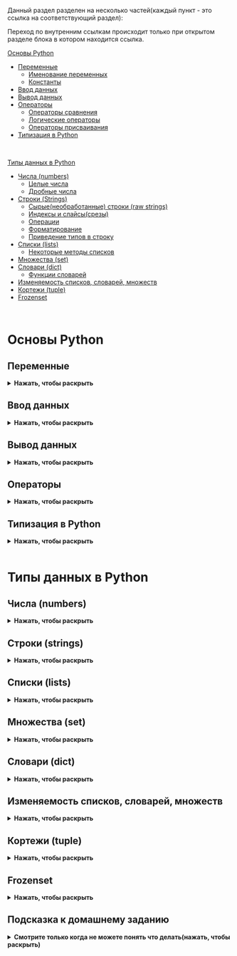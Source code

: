 Данный раздел разделен на несколько частей(каждый пункт - это ссылка на соответствующий раздел):

Переход по внутренним ссылкам происходит только при открытом разделе блока в котором находится ссылка.

[Основы Python](#основы-python)
 * [Переменные](#переменные)
   * [Именование переменных](#именование-переменных)
   * [Константы](#константы)
 * [Ввод данных](#ввод-данных)
 * [Вывод данных](#вывод-данных)
 * [Операторы](#операторы)
   * [Операторы сравнения](#операторы-сравнения)
   * [Логические операторы](#логические-операторы)
   * [Операторы присваивания](#операторы-присваивания)
* [Типизация в Python](#типизация-в-python)

<br>

[Типы данных в Python](#типы-данных-в-python)
  * [Числа (numbers)](#числа-numbers)
    * [Целые числа](#целые-числа)
    * [Дробные числа](#дробные-числа)
  * [Строки (Strings)](#строки-strings)
    * [Сырые(необработанные) строки (raw strings)](#сырыенеобработанные-строки-raw-strings)
    * [Индексы и слайсы(срезы)](#индексы-и-слайсысрезы)
    * [Операции](#операции)
    * [Форматирование](#форматирование)
    * [Приведение типов в строку](#приведение-типов-в-строку)
  * [Списки (lists)](#списки-lists)
    * [Некоторые методы списков](#некоторые-методы-списков)
  * [Множества (set)](#множества-set)
  * [Словари (dict)](#словари-dict)
    * [Функции словарей](#функции-словарей)
  * [Изменяемость списков, словарей, множеств](#изменяемость-списков-словарей-множеств)
  * [Кортежи (tuple)](#кортежи-tuple)
  * [Frozenset](#frozenset)

<br>

# Основы Python

## Переменные
<details><summary><b>Нажать, чтобы раскрыть</b></summary>
Переменная в Python - это контейнер для хранения данных. Она является именованным местом в памяти, в котором хранится значение. В Python переменные создаются при присваивании значения и уничтожаются, когда они больше не используются.

```python
>>> a = 5
>>> b = "Hello"
>>> c = 5.0
```

В Python переменные не требуется объявлять, они создаются при первом присваивании значения. Тип переменной определяется автоматически во время выполнения программы.

```python
>>> a = 5
>>> print(type(a))  
<class 'int'>

>>> b = "Hello"
>>> print(type(b))  
<class 'str'>

>>> c = 5.0
>>> print(type(c))   
<class 'float'>

>>> d = True
>>> print(type(d)) 
<class 'bool'>

>>> e = None
>>> print(type(e))  
<class 'NoneType'>

>>> f = [1, 2, 3]
>>> print(type(f))  
<class 'list'>

>>> g = (1, 2, 3)
>>> print(type(g))  
<class 'tuple'>

>>> h = {1, 2, 3}
>>> print(type(h))  
<class 'set'>

>>> i = {"a": 1, "b": 2, "c": 3}
>>> print(type(i))  
 <class 'dict'>
```

Также в Python существует возможность одновременного присваивания нескольких переменных:

```python
>>> a, b, c = 5, "Hello", 5.0
```


### Именование переменных

Имена переменных в Python могут содержать буквы, цифры и символ подчеркивания, но не могут начинаться с цифры. Имена переменных чувствительны к регистру, то есть `a` и `A` - это разные переменные.

```python
>>> a = 5
>>> A = 10
```

Имена переменных не могут быть ключевыми словами Python, такими как `if`, `else`, `for`, `while`, `break`, `continue`, `class`, `def`, `return`, `import`, `from`, `as`, `with`, `try`, `except`, `finally`, `raise`, `assert`, `global`, `nonlocal`, `lambda`, `and`, `or`, `not`, `is`, `in`, `None`, `True`, `False`, `del`, `pass`, `yield`, `async`, `await`, `elif`, `else`, `except`, `finally`, `for`, `from`, `global`, `if`, `import`, `in`, `is`, `lambda`, `nonlocal`, `not`, `or`, `pass`, `raise`, `return`, `try`, `while`, `with`.
```python
>>> if = 5  # Ошибка
```

Имена переменных в Python обычно пишутся в нижнем регистре, а слова разделяются символом подчеркивания. Это называется стилем snake_case.
Данные рекомендации описаны в PEP 8 - руководстве по написанию кода на Python. Ссылка на PEP 8: https://www.python.org/dev/peps/pep-0008/

```python
>>> my_variable = 5
```

### Константы

В Python нет специального синтаксиса для объявления констант, но общепринятой практикой является использование имен переменных в верхнем регистре для обозначения констант.

```python
>>> PI = 3.14
>>> GRAVITY = 9.8
```
</details>

## Ввод данных
<details><summary><b>Нажать, чтобы раскрыть</b></summary>

Для ввода данных в Python используется функция `input()`.

```python
>>> name = input()
>>> print("Hello, " + name)
```

Функция `input()` выводит сообщение, которое передается в качестве аргумента, и ждет, пока пользователь введет данные с клавиатуры. После этого она возвращает введенные данные в виде строки. Если необходимо ввести данные определенного типа, то их можно привести к нужному типу с помощью функций `int()`, `float()`, `bool()`.

```python
>>> age = input("Enter your age: ")
>>> print("You are " + age + " years old.")
```

</details>


## Вывод данных
<details><summary><b>Нажать, чтобы раскрыть</b></summary>

Для вывода данных в Python используется функция `print()`.

```python
>>> print("Hello, World!")
```

Функция `print()` может принимать несколько аргументов и выводить их через пробел.

```python
>>> print("Hello", "World!")
Hello World!
```

Функция `print()` также может принимать именованные аргументы, такие как `sep` и `end`.

```python
>>> print("Hello", "World!", sep=", ", end="!")
Hello, World!! 
```

`sep` - это разделитель между аргументами, по умолчанию это пробел. `End` - это символ, который будет добавлен в конце вывода, по умолчанию это символ новой строки.
`sep` может быть любым символом, например, запятой, пробелом, точкой и т.д.

```python
#for formatting a date 
>>> print('09','12','2016', sep='-') 
09-12-2016

>>> print('practik','python', sep='@')
practik@python
```

`end` может быть любым символом, например, пробелом, точкой, восклицательным знаком и т.д.

```python
>>> print('practik','words', sep='_', end='@') 
practik_words@
```

</details>


## Операторы
<details><summary><b>Нажать, чтобы раскрыть</b></summary>

Операторы в Python - это символы, которые выполняют операции над переменными и значениями. Например, `+` - это оператор сложения, `-` - оператор вычитания, `*` - оператор умножения, `/` - оператор деления, `//` - оператор целочисленного деления, `%` - оператор остатка от деления, `**` - оператор возведения в степень.

```python
>>> a = 5
>>> b = 2
>>> print(a + b)
7

>>> print(a - b) 
3

>>> print(a * b)  
10

>>> print(a / b)  
2.5

>>> print(a // b)  
2 (целочисленное деление. Возвращает целую часть от деления(сколько раз b влезет в a))

>>> print(a % b)  
1 (остаток от деления. Возвращает остаток от деления a на b(сколько останется после деления a на b))

>>> print(a ** b)  
25 (возведение в степень. Возводит a в степень b(в данном случае 5 возводится в степень 2(умножается само на себя 2 раза)))
```

### Операторы сравнения

Операторы сравнения в Python - это символы, которые используются для сравнения двух значений. Они возвращают булево значение `True` или `False`.

```python
>>> a = 5
>>> b = 2
>>> print(a > b)  
True

>>> print(a < b)  
False

>>> print(a >= b)  # (больше или равно)
True 

>>> print(a <= b)  # (меньше или равно)
False 

>>> print(a == b)  # (равно. Важно отметить, что для сравнения используется двойное равно)
False 

>>> print(a != b)  # (не равно. Важно отметить, что для сравнения используется восклицательный знак(знак отрицания) и равно)
True 
```

### Логические операторы

Логические операторы в Python - это операторы, которые используются для комбинирования условий. Они возвращают булево значение `True` или `False`.

```python
>>> a = 5
>>> b = 2
>>> print(a > 3 and b > 1)  #(и. Возвращает True, если оба условия истинны)
True

>>> print(a > 3 or b > 3)  # (или. Возвращает True, если хотя бы одно условие истинно)
True 

>>> print(not (a > 3 and b > 1))  # (не. Возвращает True, если условие ложно)
False 

Последнее выражение можно переписать так:
>>> print(not True) 
False
```

Если в выражении указано `and` , то оба условия должны быть истинными, чтобы результат был истинным. Если в выражении указано or, то хотя бы одно условие должно быть истинным, чтобы результат был истинным. Если в выражении указано not, то результат будет противоположным.
Если в выражении указано `or`, то хотя бы одно условие должно быть истинным, чтобы результат был истинным. Если в выражении указано `not`, то результат будет противоположным.

### Операторы присваивания

Операторы присваивания в Python - это операторы, которые используются для присваивания значения переменной.

```python
>>> a = 5  # Присваивание значения переменной
>>> a += 5  # Присваивание суммы переменной
полная форма a = a + 5

>>> a -= 5  # Присваивание разности переменной
полная форма a = a - 5

>>> a *= 5  # Присваивание произведения переменной
полная форма a = a * 5

>>> a /= 5  # Присваивание частного переменной
полная форма a = a / 5

>>> a //= 5  # Присваивание целочисленного деления переменной
полная форма a = a // 5

>>> a %= 5  # Присваивание остатка от деления переменной
полная форма a = a % 5

>>> a **= 5  # Присваивание возведения в степень переменной
полная форма a = a ** 5
```

Также есть моржовый оператор `:=`, который используется для присваивания значения переменной в том же выражении, в котором она используется.

```python
>>> a = 5
>>> print(b := a + 5)
10

# Пример использования в разных выражениях
>>> print((a := 5) + (b := 5))  
10

>>> print(a)  
5

>>> print(b)  
5
```

При попытке использовать обычный оператор присваивания в выражении, возникнет ошибка:

```python
>>> print(a = 5 + 5)  # Ошибка синтаксиса, так как оператор присваивания не возвращает значение. А вот моржовый оператор возвращает значение переменной.
TypeError
```

</details>

## Типизация в Python
<details><summary><b>Нажать, чтобы раскрыть</b></summary>
Python является языком с динамической типизацией, что означает, что тип переменной определяется во время выполнения программы, а не во время компиляции. Это означает, что переменная может содержать любой тип данных, и его тип может изменяться во время выполнения программы.

```python
>>> a = 5
>>> a = "Hello"
```

Python является языком с сильной типизацией, что означает, что переменная имеет строго определенный тип данных и не может быть изменена на другой тип данных без явного преобразования.

```python
>>> a = 5
>>> b = "Hello"
>>> c = a + b  # Ошибка
```

</details>

<br>

# Типы данных в Python


## Числа (numbers)
<details><summary><b>Нажать, чтобы раскрыть</b></summary>

### Целые числа
Целые числа в Python, это числа без дробной части. Они могут быть положительными или отрицательными. Например, 2, -2, 0, 1000.

Целые числа в Python задаются следующим образом:

```python
>>> number = 123
```

Python, так же как и любой другой язык программирования, позволяет работать с целыми числами и совершать операции между ними. Базовые операции с целыми числами в Python выглядят следующи образом:

```python
# Сложение
>>> number = 123 + 321

# Вычитание
>>> number = 123 - 321

# Деление
>>> number = 123 / 321

# Целочисленное деление (возвращает целую часть от деления)
>>> number = 123 // 321

# Остаток от деления (возвращает остаток от деления)
>>> number = 123 % 321

# Умножение
>>> number = 123 * 321

# Возведение в степень (возводит число в степень)
>>> number = 123 ** 321

# Математические выражение выполняются по правилам арифметики (сначала умножение и деление, потом сложение и вычитание), но при необходимости можно использовать скобки для изменения порядка выполнения операций.
>>> number = (123 + 321) * 213
```

Для того чтобы записать в двоичной системе, необходимо использовать префикс `0b`:

```python
>>> number = 0b1010  # (это число в десятичной системе равно 10)
```

Для того чтобы записать в восьмеричной системе, необходимо использовать префикс `0o`:

```python
>>> number = 0o12  # (это число в десятичной системе равно 10)
```

Для того чтобы записать в шестнадцатеричной системе, необходимо использовать префикс `0x`:

```python
>>> number = 0xA  # (это число в десятичной системе равно 10)
```

### Дробные числа
Дробные числа это числа с дробной частью. Они могут быть положительными или отрицательными. Например, 2.6, -2.0, 0.0, 1000.0. И записываются с помощью точки.
Дробные числа в Python задаются следующим образом:

```python
>>> number = 123.321
```

Дробные или вещественные числа в Python поддерживают те же операции, что и целые. 

> **Важно отметить:** Из-за особенности представления чисел в компьютере, вещественные числа могут быть неточными и приводить к ошибкам.

Пример:
```python
>>> 0.1 + 0.2
0.30000000000000004
```

*Мы ожидали получить 0.3, но получили 0.30000000000000004. Это связано с тем, что вещественные числа в Python представлены в двоичной системе счисления и могут быть неточными.*
https://0.30000000000000004.com/ - сайт, который посвящен этой проблеме.

### Модуль math

<details><summary><b>Модуль math(нажмите для открытия)</b></summary>

Модуль `math` содержит в себе большое количество функций для работы с числами и включает сложные математические операции.
Для того чтобы использовать функции из модуля `math`, его необходимо импортировать и можно использовать следующие вызовы:

```python
>>> import math

# Вывод числа пи
>>> math.pi

# Возведение числа X в степень Y
>>> math.pow(X, Y)

# Факториал числа X
>>> math.factorial(X)

# Модуль числа X
>>> math.fabs(X)

# Округление X до ближайшего большего числа
>>> math.celi(X)

# Округление X вниз
>>> math.floor(X)
```
</details>

### Модуль random

<details><summary><b>Модуль random(нажмите для открытия)</b></summary>
Для генерации случайных данных можно использовать модуль `random`. Он содержит в себе большое количество функций для генерации случайных чисел, выбора случайных элементов из последовательности и т.д.
Чтобы использовать функции из модуля `random`, его необходимо импортировать и можно использовать следующие вызовы:

```python

>>> import random

# Генерация случайного целого числа в диапазоне от 1 до 10
>>> a = random.randint(1, 10)
```

> **Важно:** Нужно помнить что в авто тестах использование случайных данных не рекомендуется, так как это может привести к непредсказуемому поведению тестов, так как мы не можем контролировать входные данные. 
> Или же в случае использования случайных данных, их нужно контролировать, как например в случае генерации случайных чисел, но в заданном диапазоне. Это нужно для того чтобы тесты были предсказуемыми(что числа точно будут в данном диапазоне, а не в разброс от 1 до 10000000) и стабильными.
> Чтобы получить стабильные рандомные данные, нужно использовать seed, который будет генерировать одинаковые данные при каждом запуске тестов.
Следующий пример показывает как использовать seed:

```python
>>> import random

>>> random.seed(1) # В скобках указывается любое значение(число или строка), которое будет использоваться для генерации случайных чисел
>>> print(random.randint(1, 10))
3
```

</details>

### Модуль Faker 

<details><summary><b>Модуль Faker(нажмите для открытия)</b></summary>
Модуль `Faker` позволяет генерировать случайные данные, такие как имена, адреса, тексты, числа и т.д. Это может быть полезно для генерации тестовых данных, например для тестирования форм, где нужно вводить данные пользователя.
Для того чтобы использовать функции из модуля `Faker`, его необходимо импортировать и можно использовать следующие вызовы:

```python
>>> from faker import Faker

>>> fake = Faker()

# Генерация случайного имени
>>> fake.name()
'Maureen Guerrero'

# Генерация случайного адреса
>>> fake.address()
'651 Greg Station\nMurillotown, MN 66520'
```

</details>

### Функция round

Функция `round` позволяет округлить число до заданного количества знаков после запятой. По умолчанию округление происходит до целого числа.

```python
# Округление числа до целого
>>> round(1.5)
2

# Округление числа до 2 знаков после запятой
>>> round(1.333333, 2)
1.33
```

</details>

## Строки (strings)
<details><summary><b>Нажать, чтобы раскрыть</b></summary>
Строки в Python это последовательность символов, которые могут быть буквами, цифрами, знаками препинания и т.д и задаются с помощью кавычек.
Строки в Python задаются одним из следующих образов:

```python
>>> s = "Python"
>>> s = 'Python'
```
Кавычки могут быть одинарными, двойными или тройными. При этом важно чтобы открывающая и закрывающая кавычки были одинаковыми.
При использовании одинарных кавычек в строке можно использовать двойные и наоборот.

```python
>>> s = "I'm a string"
>>> s = 'I"m a string'
```
Чтобы использовать одинарные и двойные кавычки в одной строке, можно использовать экранирование.
Экранирование это специальные символы, которые обычно не могут быть использованы в строках.
Пример использования экранирования:

```python
>>> s = "I'm a string with \"quotes\"" 

>>> s = 'I"m a string with \'quotes\''
```

Где `\"` и `\'` это экранированные символы, которые позволяют использовать кавычки в строке.

Многострочные строки можно задавать следующим образом:

```python
>>> multiline_string = """first
second
third"""

>>> multiline_string = "first\nsecond\nthird"

>>> multiline_string = "first\n" \
                   "second\n" \
                   "third"
```

### Сырые(необработанные) строки (raw strings)

Сырые строки это строки, в которых экранированные символы не обрабатываются и позволяют использовать специальные символы в строке.
Сырые строки задаются с помощью префикса `r` перед строкой:

```python
s = r"I'm a string with \"quotes\""
```
Или же с помощью экранирования:

```python
>>> s = 'first \\nsecond \\nthird'
```

### Индексы и слайсы(срезы)
Индексы в Python позволяют получать доступ к отдельным символам строки. Слайсы позволяют получать доступ к нескольким символам строки.
Элементы строк в Python индексируются с нуля. Поэтому если необходимо получить из строки первый элемент, то запросить надо нулевой.

```python
>>> s = "abcdefg"
>>> print(s[0])
```

Также можно получить элементы с конца строки, используя отрицательные индексы:

```python
>>> s = "abcdefg"
>>> print(s[-1])
```

> **Важно:** 
> Индексы с конца строки начинаются с -1, что позволяет удобно получать элементы с конца строки.
> А индексы с начала строки начинаются с 0.

Также есть возможность получить не один символ из строки, а сразу несколько. При этом для этого в Python можно обойтись без циклов и воспользоваться встроенным решением.

```python
>>> s[x:y:z]

"""
Где:
x — начальный индекс;
y — конечный индекс(не включительно);
z — шаг(по умолчанию 1).
"""
```

Примеры:
```python
>>> s = "abcdefg"

>>> print(s[0:3])
abc

>>> print(s[0:-1])
abcdef

>>> print(s[0:-1:2])
ace
```

Значение 0 в срезе можно опустить, так как оно подразумевается по умолчанию:

```python
>>> s = "abcdefg"

>>> print(s[:3])
abc
```

Также можно получить все элементы строки с начала до конца:

```python
>>> s = "abcdefg"

>>> print(s[:])
abcdefg
```

Можно получить все элементы строки с конца до начала(перевернуть), в обратном порядке:

```python
>>> s = "abcdefg"

>>> print(s[::-1])
gfedcba
```


### Операции

Все операции, которые можно совершать со строками доступны через точку после строки:

```python
# Замена слов в строке
>>> "Hello, world!".replace("Hello", "Bye")  # первый аргумент - что заменить, второй - на что заменить
Bye, world!

# Разделение строки 
>>> "Hello, world!".split()
['Hello,', 'world!']

# Проверка начала строки 
>>> "Hello, world!".startswith("Hello") # Возвращает True, если строка начинается с указанной подстроки
True

# Первый символ строки заглавный
>>> "hello, world!".capitalize() 
Hello, world!

# Все символы заглавными буквами
>>> "hello, world!".upper()
HELLO, WORLD!

# Все символы строчными буквами
>>> "HELLO, WORLD!".lower()
hello, world!

# Проверка на то, что строка состоит только из букв
>>> "Hello, world!".isalpha()
False

# Проверка на то, что строка состоит только из цифр
>>> "123".isdigit()
True
```

### Форматирование

Форматирование в Python позволяет удобно склеивать строки и вставлять в них значения переменных.
В Python есть несколько способов «склеивания» строк:

```python
# Строки без переменных
>>> print("first " "second " "third ")
first second third 

# Строки в переменных
>>> first = "first"
>>> second = "second"
>>> third = "third"

>>> print(first + second + third)
firstsecondthird

# С пробелами
>>> print(first + " " + second + " " + third)
first second third
```

Для более удобной конкатенации («склеивания») строк в Python предусмотрены так называемые `f-строки`:

```python
>>> first = "first"
>>> second = "second"
>>> third = "third"

# Без пробелов
>>> print(f"{fist}{second}{third}")
firstsecondthird

# С пробелами
>>> print(f"{first} {second} {third}")
first second third
```

Внутри фигурных скобок можно вызывать функции и выполнять выражения:

```python
>>> print(f"{first} {second} {third.upper()} {10 + 10}")
first second THIRD 20
```

До появления `f-строк` в Python был доступен следующий способ форматирования(format):

```python
>>> print("{} {} {}".format(first, second, third))
first second third
```

`f-строки` это не замена, а удобная альтернатива методу `format`. У `format` есть свои преимущества в виде отложенного форматирования шаблона и возможности использовать именованные аргументы.
Данная конструкция позволяет вставлять значения переменных в строку в порядке их следования в методе `format`:

```python
>>> print("{first} {second} {third}".format(first=first, second=second, third=third))
first second third
```

Также можно использовать метод `format` для вставки значений переменных в строку в порядке их следования в методе `format`:

```python
>>> url_template = "https://yourserver.com/v1/api/{}"
>>> users_url = url_template.format("users")
>>> groups_url = url_template.format("groups")

>>> print(users_url)
https://yourserver.com/v1/api/users

>>> print(groups_url)
https://yourserver.com/v1/api/groups
```

Доступен и еще более старый способ форматирования, который иногда встречается в проектах:

```python
>>> print("%s %s %s" % (first, second, third))
first second third
```

### Приведение типов в строку:

```python
>>> s = "123"
>>> n = 123

>>> assert s == n  # Будет ошибка, так как типы разные
>>> assert s == str(n)  # Переменную n приводим к строке и сравниваем. Будет истина, так как n приведено к строке
>>> assert int(s) == n  # Переменную s приводим к числу и сравниваем. Будет истина, так как s приведено к числу
```

Проверка на то, что переменная состоит только из цифр:

```python
>>> s = "123"
>>> s.isdigit()  # Если True, то переменная состоит только из цифр
True
```

Проверка на то, что переменная состоит только из букв:

```python
>>> s = "123ffsdfs"
>>> s.isalpha()  # Если True, то переменная состоит только из букв
False
```

</details>

## Списки (lists)
<details><summary><b>Нажать, чтобы раскрыть</b></summary>

Составные типы данных в Python это списки, кортежи, словари и множества. В данном разделе рассмотрим списки.
Списки в Python задаются с помощью квадратных скобок (`[]`). Содержимым списков могут быть любые типы данных и даже сами списки. При этом один список может содержать в себе сразу несколько типов данных.

```python
>>> l = ["list", 123, 12.3, ["another_list", 321]]
```

Пустой список задается следующим образом:

```python
>>> l = []
```

Также список можно задать следующим образом:
```python
>>> l = list("first")

>>> print(l)
['f', 'i', 'r', 's', 't']
```

Списки поддерживают индексы и слайсы, что позволяет удобно работать с их содержимым:

```python
>>> l = ["first", "second", "third", ["another_list", 321]]

>>> print(l[0]) # Получение первого элемента
first

>>> print(l[0:2]) # Получение первых двух элементов
['first', 'second']

>>> print(l[-1]) # Получение последнего элемента
['another_list', 321]

>>> print(l[-1][0]) # Получение элемента из вложенного списка
another_list
```

> **Важно учесть:** У списков нет размерности, что позволяет удобно с ними работать. При этом надо внимательнее следить за размером содержимого списков. Нумерация списков начинается с нуля и списки поддерживают слайсы.

### Некоторые методы списков

```python
# Добавление элемента x в конец списка
>>> list.append(x)

# Расширение списка list элементами списка L
>>> list.extend(L)

# Вставка на i-ое место списка элемента x
>>> list.insert(i, x)

# Удаление первого элемента в списке со значением x
>>> list.remove(x)

# Возвращение количества элементов списка list со значением x
>>> list.count(x)

# Разворачивание списка в обратном порядке
>>> list.reverse()

# Очистка списка
>>> list.clear()

# Сортировка списка
>>> list.sort()  # Сортирует список по возрастанию
>>> list.sort(reverse=True)  # Сортирует список по убыванию

>>> len(list)  # Возвращает длину списка

```
Чтобы удалить дубликаты из списка, можно воспользоваться множеством:

```python
>>> l = [1, 2, 3, 4, 5, 5, 5, 5, 5]
>>> l = list(set(l)) # Удаляет дубликаты из списка, так как множество не содержит дубликатов. После чего преобразует множество обратно в список, но при этом порядок элементов может измениться
[1, 2, 3, 4, 5]
```

</details>

## Множества (set)
<details><summary><b>Нажать, чтобы раскрыть</b></summary>

Множества в Python это неупорядоченные коллекции уникальных элементов.
Множества в Python задаются с помощью фигурных скобок (`{}`):

```python
>>> s1 = {1, 2, 3, 4, 5}
>>> s2 = {1, 2, 3, 4, 5, 5, 5, 5, 5} # При этом все дубликаты будут удалены
>>> print(s2)
{1, 2, 3, 4, 5}
```

Множества поддерживают операции объединения, пересечения и разности:

```python
>>> s1 = {1, 2, 3, 4, 5}
>>> s2 = {4, 5, 6, 7, 8}

# Объединение множеств
>>> s3 = s1 | s2 или s1.union(s2)
>>> print(s3)
{1, 2, 3, 4, 5, 6, 7, 8}

# Пересечение множеств
>>> s3 = s1 & s2  или s1.intersection(s2)
>>> print(s3)
{4, 5}

# Разность множеств
>>> s3 = s1 - s2 или s1.difference(s2)
>>> print(s3)
{1, 2, 3}

>>> s1.intersection(s2)  # Пересечение множеств
{4, 5}
```
</details>

## Словари (dict)
<details><summary><b>Нажать, чтобы раскрыть</b></summary>

Словари в Python представляют собой неупорядоченные коллекции произвольных объектов с доступом по ключу. Часто их называют хеш-таблицами или массивами.

Задать словарь можно следующим образом:

```python
>>> d = {
    "key": "value"
}
```

Получать значения можно по ключу. Для этого достаточно обратиться к ключу:

```python
>>> d = {
    "name": "John",
    "age": 30
}

>>> print(d["name"])
John
>>> print(d["age"])
30
```
Также можно изменить значение по ключу:

```python
>>> d = {
    "name": "John",
    "age": 30
}

>>> d["name"] = "Mike"
>>> print(d["name"])
Mike
```

Добавить новую пару ключ-значение можно следующим образом:

```python
>>> d = {
    "name": "John",
    "age": 30
}

>>> d["city"] = "New York"
>>> print(d)
{'name': 'John', 'age': 30, 'city': 'New York'}
```

Удалить пару ключ-значение можно следующим образом:

```python
>>> d = {
    "name": "John",
    "age": 30
}

>>> del d["name"]
>>> print(d)
{'age': 30}
```

При работе с вложенными словарями можно использовать следующий синтаксис:

```python
>>> d = {
    "name": "John",
    "age": 30,
    "address": {
        "city": "New York",
        "street": "Broadway"
    }
}

>>> print(d["address"]["city"])
New York
```

Можно отдельно получить список ключей и значений, что позволяет удобно работать с ними:

```python
>>> print(d.keys()) # Получение списка ключей
dict_keys(['name', 'age', 'address'])

>>> print(d.values()) # Получение списка значений
dict_values(['John', 30, {'city': 'New York', 'street': 'Broadway'}])

>>> print(d.list()) # Получение списка пар ключ-значение
dict_items([('name', 'John'), ('age', 30), ('address', {'city': 'New York', 'street': 'Broadway'})])
```


Пары значений можно получить следующим образом:
```python
>>> print(d.items()) # Получение списка пар ключ-значение в виде кортежей
dict_items([('name', 'John'), ('age', 30)])
```

Можно проверить наличие ключа в словаре:

```python
>>> d = {
    "name": "John",
    "age": 30
}

>>> print("name" in d)
True

>>> print("city" in d)  
False
```


### Функции словарей

```python
>>> d = {
    "name": "John",
    "age": 30
}

# Получение значения по ключу. 
>>> print(d.get("name"))
John


# Получение значения по ключу, если его нет, то возвращает значение по умолчанию
>>> print(d.get("name", "Mike"))
John

# Получение значения по ключу, которого нет в словаре и вставка значения по умолчанию
>>> print(d.get("city", {"city": "New York"}))
{'city': 'New York'}

# Удаление пары ключ-значение по ключу. Возвращает значение по ключу
>>> print(d.pop("name"))
John

>>> print(d) # Что осталось в словаре после удаления
{'age': 30}

# Удаление всех пар ключ-значение
>>> print(d.clear())
None

>>> print(d)
{}

# Копирование словаря
>>> print(d.copy())
{'name': 'John', 'age': 30}
>>> print(d)
{'name': 'John', 'age': 30}

# Обновление словаря
>>> d.update({"name": "Mike"})
>>> print(d)
{'name': 'Mike', 'age': 30}

```
</details>

## Изменяемость списков, словарей, множеств
<details><summary><b>Нажать, чтобы раскрыть</b></summary>

Списки, словари и множества являются изменяемыми объектами, что позволяет изменять их содержимое. Это означает, что при изменении списка, словаря или множества, изменения будут происходить в самом объекте, а не в его копии.

Следующий пример показывает, что при изменении списка, изменения происходят в самом списке:

```python
>>> l1 = [1, 2, 3, 4, 5]
>>> l2 = l1
>>> l2.append(6)
>>> print(l1)  
[1, 2, 3, 4, 5, 6]

>>> print(l2)  
[1, 2, 3, 4, 5, 6]
```

Также это относится и к словарям и множествам:
```python
>>> d1 = {"name": "John", "age": 30}
>>> d2 = d1
>>> d2["city"] = "New York"
>>> print(d1)  
{'name': 'John', 'age': 30, 'city': 'New York'}

>>> print(d2)  
{'name': 'John', 'age': 30, 'city': 'New York'}
```

```python
>>> s1 = {1, 2, 3, 4, 5}
>>> s2 = s1
>>> s2.add(6)
>>> print(s1)  
{1, 2, 3, 4, 5, 6}

>>> print(s2)
{1, 2, 3, 4, 5, 6}
```
Чтобы создать копию списка, словаря или множества, можно использовать следующий синтаксис:

```python
>>> l1 = [1, 2, 3, 4, 5]
>>> l2 = l1.copy()
>>> l2.append(6)
>>> print(l1)  
[1, 2, 3, 4, 5]

>>> print(l2)  
[1, 2, 3, 4, 5, 6]

>>> d1 = {"name": "John", "age": 30}
>>> d2 = d1.copy()
>>> d2["city"] = "New York"
>>> print(d1)  
{'name': 'John', 'age': 30}

>>> print(d2)  
{'name': 'John', 'age': 30, 'city': 'New York'}

>>> s1 = {1, 2, 3, 4, 5}
>>> s2 = s1.copy()
>>> s2.add(6)
>>> print(s1)  
{1, 2, 3, 4, 5}

>>> print(s2)  
{1, 2, 3, 4, 5, 6}
```

Со вложенными списками, словарями и множествами ситуация несколько сложнее. При изменении вложенного объекта, изменения будут происходить в самом объекте, а не в его копии:

```python
>>> l1 = [1, 2, 3, [4, 5, 6]]
>>> l2 = l1.copy()
>>> l2[3].append(7)
>>> print(l1)  
[1, 2, 3, [4, 5, 6, 7]]  

>>> print(l2)  
[1, 2, 3, [4, 5, 6, 7]]
```

Чтобы создать копию вложенного списка, словаря или множества, можно использовать следующий синтаксис:

```python
>>> import copy

>>> l1 = [1, 2, 3, [4, 5, 6]]
>>> l2 = copy.deepcopy(l1)
>>> l2[3].append(7)
>>> print(l1)  
[1, 2, 3, [4, 5, 6]]

>>> print(l2)  
[1, 2, 3, [4, 5, 6, 7]]
```
</details>

## Кортежи (tuple)
<details><summary><b>Нажать, чтобы раскрыть</b></summary>

Кортежи представляют собой списки, которые нельзя менять. Во многих случаях кортежи занимают меньше места в памяти, чем списки, а задаются следующим образом:

```python
>>> t = (1, 2, 3, 4, 5)
```

Над кортежами можно применять любые операции, не изменяющие список(например, получение элементов по индексу, слайсы и т.д).

При присвоении кортежа новой переменной, создается новый кортеж, а не его копия:

```python
>>> t1 = (1, 2, 3, 4, 5)
>>> t2 = t1
>>> t2 += (6, 7, 8) # При этом создается новый кортеж, а не изменяется старый. Данный синтаксис эквивалентен t2 = t2 + (6, 7, 8)
>>> print(t1)  
(1, 2, 3, 4, 5)

>>> print(t2)  
(1, 2, 3, 4, 5, 6, 7, 8)
```
</details>


## Frozenset
<details><summary><b>Нажать, чтобы раскрыть</b></summary>

`Frozenset` это неизменяемое множество, которое задается следующим образом:

```python
>>> f = frozenset([1, 2, 3, 4, 5])
```

`Frozenset` поддерживает те же операции, что и множества, но при этом не поддерживает операции, которые изменяют множество.
</details>

##  Подсказка к домашнему заданию

<details><summary><b>Смотрите только когда не можете понять что делать(нажать, чтобы раскрыть)</b></summary>

В тесте `test_random_list` нужно создать список из 10 случайных чисел от 1 до 100 (включая обе границы) и отсортировать его по возрастанию.

```python
def test_random_list():
    """
    Создайте список из 10 случайных чисел от 1 до 100 (включая обе границы) и отсортируйте его по возрастанию.
    """
    # TODO создайте список
    l = []
```
Чтобы не создавать дубли кода, и не писать вручную 10 раз:

```python
l1 = [1, 2, 3, 4, 5, 6, 7, 8, 9, 10]
l2 = [5, 7, 9, 12, 99, 66, 80, 39, 99, 100]
l3 = [4, 5, 9, 19, 20, 21, 22, 23, 24, 25]
l4 = [1, 88, 8, 66, 55, 44, 33, 22, 11, 10]
l5 = [70, 71, 72, 73, 74, 75, 76, 77, 78, 79]
l6 = [55, 59, 63, 67, 71, 75, 79, 83, 87, 91]
l7 = [4, 8, 12, 16, 20, 24, 28, 32, 36, 40]
l8 = [7, 14, 21, 28, 35, 42, 49, 56, 63, 70]
l9 = [99, 98, 97, 96, 95, 94, 93, 92, 91, 90]
l10 = [5, 15, 25, 35, 45, 55, 65, 75, 85, 95]
```

Можно использовать функцию `random.randint` из модуля `random` как в примере ниже:

```python
import random

def test_random_list():
    """
    Создайте список из 20 случайных чисел от 5 до 200 (включая обе границы)
    """
    # TODO создайте список
    l = [random.randint(5, 200) for _ in range(20)]
    print(l)

Результат:
[103, 199, 112, 15, 71, 135, 129, 108, 82, 127, 96, 154, 60, 134, 40, 77, 40, 198, 29, 163]
```

Или можно использовать random.sample для получения уникальных случайных чисел:
random.sample - это функция, которая возвращает список уникальных случайных чисел из диапазона.

```python

import random

def test_random_list():
    """
    Создайте список из 20 случайных чисел от 2 до 200 (включая обе границы)
    """
    # TODO создайте список
    l = random.sample(range(2, 201), 20) # Указано 201, так как второй аргумент всегда не включается(-1)
    print(l)
```

</details>